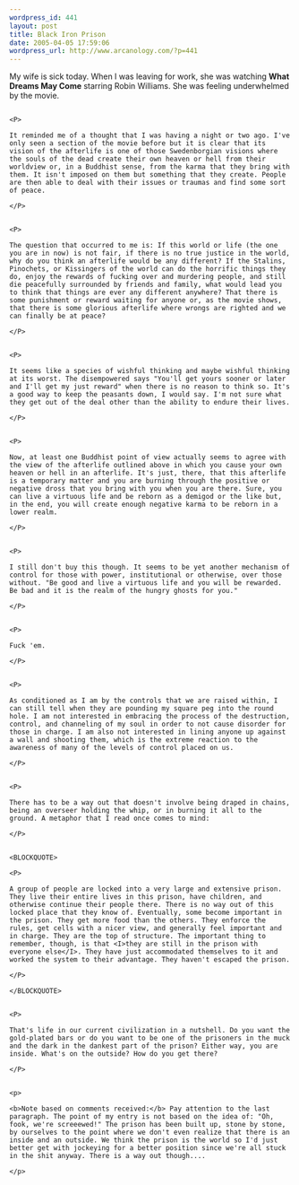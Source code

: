 ```yaml
--- 
wordpress_id: 441
layout: post
title: Black Iron Prison
date: 2005-04-05 17:59:06
wordpress_url: http://www.arcanology.com/?p=441
---
```

<P>
                                                                                                                                                                                                                                                                                                                                                                                                                                                                                                                                                                                                                                                                                                          My wife is sick today. When I was leaving for work, she was watching <B>What Dreams May Come</B> starring Robin Williams. She was feeling underwhelmed by the movie.
                                                                                                                                                                                                                                                                                                                                                                                                                                                                                                                                                                                                                                                                                                        </P>
                                                                                                                                                                                                                                                                                                                                                                                                                                                                                                                                                                                                                                                                                                        
                                                                                                                                                                                                                                                                                                                                                                                                                                                                                                                                                                                                                                                                                                        <P>
                                                                                                                                                                                                                                                                                                                                                                                                                                                                                                                                                                                                                                                                                                          It reminded me of a thought that I was having a night or two ago. I've only seen a section of the movie before but it is clear that its vision of the afterlife is one of those Swedenborgian visions where the souls of the dead create their own heaven or hell from their worldview or, in a Buddhist sense, from the karma that they bring with them. It isn't imposed on them but something that they create. People are then able to deal with their issues or traumas and find some sort of peace.
                                                                                                                                                                                                                                                                                                                                                                                                                                                                                                                                                                                                                                                                                                        </P>
                                                                                                                                                                                                                                                                                                                                                                                                                                                                                                                                                                                                                                                                                                        
                                                                                                                                                                                                                                                                                                                                                                                                                                                                                                                                                                                                                                                                                                        <P>
                                                                                                                                                                                                                                                                                                                                                                                                                                                                                                                                                                                                                                                                                                          The question that occurred to me is: If this world or life (the one you are in now) is not fair, if there is no true justice in the world, why do you think an afterlife would be any different? If the Stalins, Pinochets, or Kissingers of the world can do the horrific things they do, enjoy the rewards of fucking over and murdering people, and still die peacefully surrounded by friends and family, what would lead you to think that things are ever any different anywhere? That there is some punishment or reward waiting for anyone or, as the movie shows, that there is some glorious afterlife where wrongs are righted and we can finally be at peace?
                                                                                                                                                                                                                                                                                                                                                                                                                                                                                                                                                                                                                                                                                                        </P>
                                                                                                                                                                                                                                                                                                                                                                                                                                                                                                                                                                                                                                                                                                        
                                                                                                                                                                                                                                                                                                                                                                                                                                                                                                                                                                                                                                                                                                        <P>
                                                                                                                                                                                                                                                                                                                                                                                                                                                                                                                                                                                                                                                                                                          It seems like a species of wishful thinking and maybe wishful thinking at its worst. The disempowered says "You'll get yours sooner or later and I'll get my just reward" when there is no reason to think so. It's a good way to keep the peasants down, I would say. I'm not sure what they get out of the deal other than the ability to endure their lives.
                                                                                                                                                                                                                                                                                                                                                                                                                                                                                                                                                                                                                                                                                                        </P>
                                                                                                                                                                                                                                                                                                                                                                                                                                                                                                                                                                                                                                                                                                        
                                                                                                                                                                                                                                                                                                                                                                                                                                                                                                                                                                                                                                                                                                        <P>
                                                                                                                                                                                                                                                                                                                                                                                                                                                                                                                                                                                                                                                                                                          Now, at least one Buddhist point of view actually seems to agree with the view of the afterlife outlined above in which you cause your own heaven or hell in an afterlife. It's just, there, that this afterlife is a temporary matter and you are burning through the positive or negative dross that you bring with you when you are there. Sure, you can live a virtuous life and be reborn as a demigod or the like but, in the end, you will create enough negative karma to be reborn in a lower realm.
                                                                                                                                                                                                                                                                                                                                                                                                                                                                                                                                                                                                                                                                                                        </P>
                                                                                                                                                                                                                                                                                                                                                                                                                                                                                                                                                                                                                                                                                                        
                                                                                                                                                                                                                                                                                                                                                                                                                                                                                                                                                                                                                                                                                                        <P>
                                                                                                                                                                                                                                                                                                                                                                                                                                                                                                                                                                                                                                                                                                          I still don't buy this though. It seems to be yet another mechanism of control for those with power, institutional or otherwise, over those without. "Be good and live a virtuous life and you will be rewarded. Be bad and it is the realm of the hungry ghosts for you."
                                                                                                                                                                                                                                                                                                                                                                                                                                                                                                                                                                                                                                                                                                        </P>
                                                                                                                                                                                                                                                                                                                                                                                                                                                                                                                                                                                                                                                                                                        
                                                                                                                                                                                                                                                                                                                                                                                                                                                                                                                                                                                                                                                                                                        <P>
                                                                                                                                                                                                                                                                                                                                                                                                                                                                                                                                                                                                                                                                                                          Fuck 'em.
                                                                                                                                                                                                                                                                                                                                                                                                                                                                                                                                                                                                                                                                                                        </P>
                                                                                                                                                                                                                                                                                                                                                                                                                                                                                                                                                                                                                                                                                                        
                                                                                                                                                                                                                                                                                                                                                                                                                                                                                                                                                                                                                                                                                                        <P>
                                                                                                                                                                                                                                                                                                                                                                                                                                                                                                                                                                                                                                                                                                          As conditioned as I am by the controls that we are raised within, I can still tell when they are pounding my square peg into the round hole. I am not interested in embracing the process of the destruction, control, and channeling of my soul in order to not cause disorder for those in charge. I am also not interested in lining anyone up against a wall and shooting them, which is the extreme reaction to the awareness of many of the levels of control placed on us.
                                                                                                                                                                                                                                                                                                                                                                                                                                                                                                                                                                                                                                                                                                        </P>
                                                                                                                                                                                                                                                                                                                                                                                                                                                                                                                                                                                                                                                                                                        
                                                                                                                                                                                                                                                                                                                                                                                                                                                                                                                                                                                                                                                                                                        <P>
                                                                                                                                                                                                                                                                                                                                                                                                                                                                                                                                                                                                                                                                                                          There has to be a way out that doesn't involve being draped in chains, being an overseer holding the whip, or in burning it all to the ground. A metaphor that I read once comes to mind:
                                                                                                                                                                                                                                                                                                                                                                                                                                                                                                                                                                                                                                                                                                        </P>
                                                                                                                                                                                                                                                                                                                                                                                                                                                                                                                                                                                                                                                                                                        
                                                                                                                                                                                                                                                                                                                                                                                                                                                                                                                                                                                                                                                                                                        <BLOCKQUOTE>
                                                                                                                                                                                                                                                                                                                                                                                                                                                                                                                                                                                                                                                                                                          <P>
                                                                                                                                                                                                                                                                                                                                                                                                                                                                                                                                                                                                                                                                                                            A group of people are locked into a very large and extensive prison. They live their entire lives in this prison, have children, and otherwise continue their people there. There is no way out of this locked place that they know of. Eventually, some become important in the prison. They get more food than the others. They enforce the rules, get cells with a nicer view, and generally feel important and in charge. They are the top of structure. The important thing to remember, though, is that <I>they are still in the prison with everyone else</I>. They have just accommodated themselves to it and worked the system to their advantage. They haven't escaped the prison.
                                                                                                                                                                                                                                                                                                                                                                                                                                                                                                                                                                                                                                                                                                          </P>
                                                                                                                                                                                                                                                                                                                                                                                                                                                                                                                                                                                                                                                                                                        </BLOCKQUOTE>
                                                                                                                                                                                                                                                                                                                                                                                                                                                                                                                                                                                                                                                                                                        
                                                                                                                                                                                                                                                                                                                                                                                                                                                                                                                                                                                                                                                                                                        <P>
                                                                                                                                                                                                                                                                                                                                                                                                                                                                                                                                                                                                                                                                                                          That's life in our current civilization in a nutshell. Do you want the gold-plated bars or do you want to be one of the prisoners in the muck and the dark in the dankest part of the prison? Either way, you are inside. What's on the outside? How do you get there?
                                                                                                                                                                                                                                                                                                                                                                                                                                                                                                                                                                                                                                                                                                        </P>
                                                                                                                                                                                                                                                                                                                                                                                                                                                                                                                                                                                                                                                                                                        
                                                                                                                                                                                                                                                                                                                                                                                                                                                                                                                                                                                                                                                                                                        <p>
                                                                                                                                                                                                                                                                                                                                                                                                                                                                                                                                                                                                                                                                                                          <b>Note based on comments received:</b> Pay attention to the last paragraph. The point of my entry is not based on the idea of: "Oh, fook, we're screeewed!" The prison has been built up, stone by stone, by ourselves to the point where we don't even realize that there is an inside and an outside. We think the prison is the world so I'd just better get with jockeying for a better position since we're all stuck in the shit anyway. There is a way out though....
                                                                                                                                                                                                                                                                                                                                                                                                                                                                                                                                                                                                                                                                                                        </p>